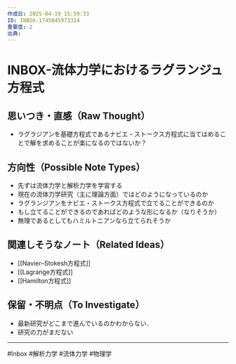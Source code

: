 ```yaml
---
作成日: 2025-04-19 15:59:33
ID: INBOX-1745045973314
重要度: 2
出典:
---
```


# INBOX-流体力学におけるラグランジュ方程式

## 思いつき・直感（Raw Thought）

- ラグラジアンを基礎方程式であるナビエ・ストークス方程式に当てはめることで解を求めることが楽になるのではないか？

## 方向性（Possible Note Types）

- 先ずは流体力学と解析力学を学習する
- 現在の流体力学研究（主に理論方面）ではどのようになっているのか
- ラグランジアンをナビエ・ストークス方程式で立てることができるのか
- もし立てることができるのであればどのような形になるか（なりそうか）
- 無理であるとしてもハミルトニアンなら立てられそうか

## 関連しそうなノート（Related Ideas）

- [[Navier–Stokesh方程式]]
- [[Lagrange方程式]]
- [[Hamilton方程式]]

## 保留・不明点（To Investigate）

- 最新研究がどこまで進んでいるのかわからない．
- 研究の力がまだない

---
#Inbox #解析力学 #流体力学 #物理学